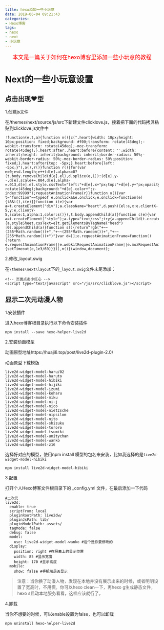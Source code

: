 ```yaml
---
title: hexo添加一些小玩意
date: 2019-06-04 09:21:43
categories:
- Hexo博客
tags:
- hexo
- next
- 小玩意
---
```


<center><font size=4 color="red">本文是一篇关于如何在hexo博客里添加一些小玩意的教程</font></center>

<!--more-->

# Next的一些小玩意设置

## 点击出现❤️型

1.创建js文件

在/themes/next/source/js/src下新建文件clicklove.js，接着把下面的代码拷贝粘贴到clicklove.js文件中

```shell
!function(e,t,a){function n(){c(".heart{width: 10px;height: 10px;position: fixed;background: #f00;transform: rotate(45deg);-webkit-transform: rotate(45deg);-moz-transform: rotate(45deg);}.heart:after,.heart:before{content: '';width: inherit;height: inherit;background: inherit;border-radius: 50%;-webkit-border-radius: 50%;-moz-border-radius: 50%;position: fixed;}.heart:after{top: -5px;}.heart:before{left: -5px;}"),o(),r()}function r(){for(var e=0;e<d.length;e++)d[e].alpha<=0?(t.body.removeChild(d[e].el),d.splice(e,1)):(d[e].y--,d[e].scale+=.004,d[e].alpha-=.013,d[e].el.style.cssText="left:"+d[e].x+"px;top:"+d[e].y+"px;opacity:"+d[e].alpha+";transform:scale("+d[e].scale+","+d[e].scale+") rotate(45deg);background:"+d[e].color+";z-index:99999");requestAnimationFrame(r)}function o(){var t="function"==typeof e.onclick&&e.onclick;e.onclick=function(e){t&&t(),i(e)}}function i(e){var a=t.createElement("div");a.className="heart",d.push({el:a,x:e.clientX-5,y:e.clientY-5,scale:1,alpha:1,color:s()}),t.body.appendChild(a)}function c(e){var a=t.createElement("style");a.type="text/css";try{a.appendChild(t.createTextNode(e))}catch(t){a.styleSheet.cssText=e}t.getElementsByTagName("head")[0].appendChild(a)}function s(){return"rgb("+~~(255*Math.random())+","+~~(255*Math.random())+","+~~(255*Math.random())+")"}var d=[];e.requestAnimationFrame=function(){return e.requestAnimationFrame||e.webkitRequestAnimationFrame||e.mozRequestAnimationFrame||e.oRequestAnimationFrame||e.msRequestAnimationFrame||function(e){setTimeout(e,1e3/60)}}(),n()}(window,document);
```

2.修改_layout.swig

在`\themes\next\layout`下的`_layout.swig`文件末尾添加：

```shell
<!-- 页面点击小红心 -->
<script type="text/javascript" src="/js/src/clicklove.js"></script>
```

## 显示二次元动漫人物

1.安装插件

进入hexo博客根目录执行以下命令安装插件

```shell
npm install --save hexo-helper-live2d
```

2.安装动画模型

动画原型地址https://huaji8.top/post/live2d-plugin-2.0/

动画原型下载模版

```shell
live2d-widget-model-haru/02 
live2d-widget-model-haruto
live2d-widget-model-hibiki
live2d-widget-model-hijiki
live2d-widget-model-izumi
live2d-widget-model-koharu
live2d-widget-model-miku
live2d-widget-model-ni-j
live2d-widget-model-nico
live2d-widget-model-nietzsche
live2d-widget-model-nipsilon
live2d-widget-model-nito
live2d-widget-model-shizuku
live2d-widget-model-tororo
live2d-widget-model-tsumiki
live2d-widget-model-unitychan
live2d-widget-model-wanko
live2d-widget-model-z16
```

选择好对应的模型，使用npm install 模型的包名来安装，比如我选择的是`live2d-widget-model-hibiki`

```shell
npm install live2d-widget-model-hibiki
```

3.配置

打开个人Hexo博客文件根目录下的 _config.yml 文件，在最后添加一下代码

```shell
#二次元
live2d:
  enable: true
  scriptFrom: local
  pluginRootPath: live2dw/
  pluginJsPath: lib/
  pluginModelPath: assets/
  tagMode: false
  debug: false
  model:
    use: live2d-widget-model-wanko #这个是你要修改的
  display:
    position: right #在屏幕上的显示位置
    width: 85 #显示宽度
    height: 170 #显示高度
  mobile:
    show: false #手机端是否显示
```

> 注意：当你换了动漫人物，发现在本地并没有展示出来的时候，或者明明设置了宽高时，不用慌，你可以hexo clean一下，再hexo g生成静态文件，hexo s启动本地服务看看，这样应该就行了。

4.卸载

当你不想要的时候，可以enable设置为false，也可以卸载

```shell
npm uninstall hexo-helper-live2d   
```


